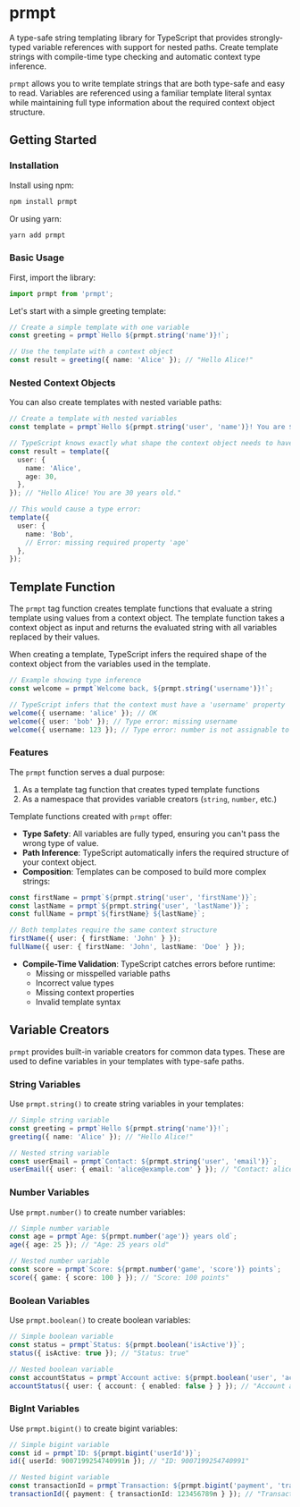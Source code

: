 # prmpt

A type-safe string templating library for TypeScript that provides
strongly-typed variable references with support for nested paths. Create
template strings with compile-time type checking and automatic context type
inference.

`prmpt` allows you to write template strings that are both type-safe and easy to
read. Variables are referenced using a familiar template literal syntax while
maintaining full type information about the required context object structure.

## Getting Started

### Installation

Install using npm:

```bash
npm install prmpt
```

Or using yarn:

```bash
yarn add prmpt
```

### Basic Usage

First, import the library:

```typescript
import prmpt from 'prmpt';
```

Let's start with a simple greeting template:

```typescript
// Create a simple template with one variable
const greeting = prmpt`Hello ${prmpt.string('name')}!`;

// Use the template with a context object
const result = greeting({ name: 'Alice' }); // "Hello Alice!"
```

### Nested Context Objects

You can also create templates with nested variable paths:

```typescript
// Create a template with nested variables
const template = prmpt`Hello ${prmpt.string('user', 'name')}! You are ${prmpt.number('user', 'age')} years old.`;

// TypeScript knows exactly what shape the context object needs to have
const result = template({
  user: {
    name: 'Alice',
    age: 30,
  },
}); // "Hello Alice! You are 30 years old."

// This would cause a type error:
template({
  user: {
    name: 'Bob',
    // Error: missing required property 'age'
  },
});
```

## Template Function

The `prmpt` tag function creates template functions that evaluate a string
template using values from a context object. The template function takes a
context object as input and returns the evaluated string with all variables
replaced by their values.

When creating a template, TypeScript infers the required shape of the context
object from the variables used in the template.

```typescript
// Example showing type inference
const welcome = prmpt`Welcome back, ${prmpt.string('username')}!`;

// TypeScript infers that the context must have a 'username' property
welcome({ username: 'alice' }); // OK
welcome({ user: 'bob' }); // Type error: missing username
welcome({ username: 123 }); // Type error: number is not assignable to string
```

### Features

The `prmpt` function serves a dual purpose:

1. As a template tag function that creates typed template functions
2. As a namespace that provides variable creators (`string`, `number`, etc.)

Template functions created with `prmpt` offer:

- **Type Safety**: All variables are fully typed, ensuring you can't pass the
  wrong type of value.
- **Path Inference**: TypeScript automatically infers the required structure of
  your context object.
- **Composition**: Templates can be composed to build more complex strings:

```typescript
const firstName = prmpt`${prmpt.string('user', 'firstName')}`;
const lastName = prmpt`${prmpt.string('user', 'lastName')}`;
const fullName = prmpt`${firstName} ${lastName}`;

// Both templates require the same context structure
firstName({ user: { firstName: 'John' } });
fullName({ user: { firstName: 'John', lastName: 'Doe' } });
```

- **Compile-Time Validation**: TypeScript catches errors before runtime:
  - Missing or misspelled variable paths
  - Incorrect value types
  - Missing context properties
  - Invalid template syntax

## Variable Creators

`prmpt` provides built-in variable creators for common data types. These are
used to define variables in your templates with type-safe paths.

### String Variables

Use `prmpt.string()` to create string variables in your templates:

```typescript
// Simple string variable
const greeting = prmpt`Hello ${prmpt.string('name')}!`;
greeting({ name: 'Alice' }); // "Hello Alice!"

// Nested string variable
const userEmail = prmpt`Contact: ${prmpt.string('user', 'email')}`;
userEmail({ user: { email: 'alice@example.com' } }); // "Contact: alice@example.com"
```

### Number Variables

Use `prmpt.number()` to create number variables:

```typescript
// Simple number variable
const age = prmpt`Age: ${prmpt.number('age')} years old`;
age({ age: 25 }); // "Age: 25 years old"

// Nested number variable
const score = prmpt`Score: ${prmpt.number('game', 'score')} points`;
score({ game: { score: 100 } }); // "Score: 100 points"
```

### Boolean Variables

Use `prmpt.boolean()` to create boolean variables:

```typescript
// Simple boolean variable
const status = prmpt`Status: ${prmpt.boolean('isActive')}`;
status({ isActive: true }); // "Status: true"

// Nested boolean variable
const accountStatus = prmpt`Account active: ${prmpt.boolean('user', 'account', 'enabled')}`;
accountStatus({ user: { account: { enabled: false } } }); // "Account active: false"
```

### BigInt Variables

Use `prmpt.bigint()` to create bigint variables:

```typescript
// Simple bigint variable
const id = prmpt`ID: ${prmpt.bigint('userId')}`;
id({ userId: 9007199254740991n }); // "ID: 9007199254740991"

// Nested bigint variable
const transactionId = prmpt`Transaction: ${prmpt.bigint('payment', 'transactionId')}`;
transactionId({ payment: { transactionId: 123456789n } }); // "Transaction: 123456789"
```
